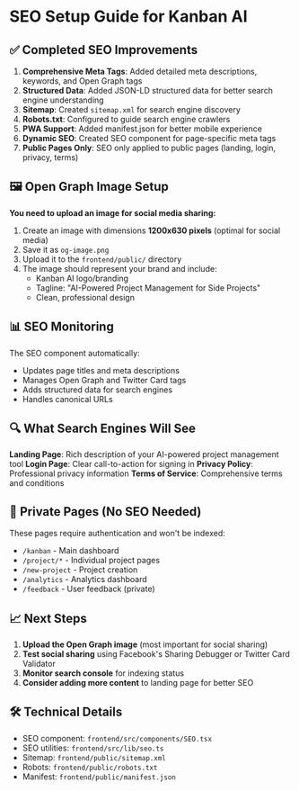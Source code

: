 # SEO Setup Guide for Kanban AI

## ✅ Completed SEO Improvements

1. **Comprehensive Meta Tags**: Added detailed meta descriptions, keywords, and Open Graph tags
2. **Structured Data**: Added JSON-LD structured data for better search engine understanding
3. **Sitemap**: Created `sitemap.xml` for search engine discovery
4. **Robots.txt**: Configured to guide search engine crawlers
5. **PWA Support**: Added manifest.json for better mobile experience
6. **Dynamic SEO**: Created SEO component for page-specific meta tags
7. **Public Pages Only**: SEO only applied to public pages (landing, login, privacy, terms)

## 🖼️ Open Graph Image Setup

**You need to upload an image for social media sharing:**

1. Create an image with dimensions **1200x630 pixels** (optimal for social media)
2. Save it as `og-image.png` 
3. Upload it to the `frontend/public/` directory
4. The image should represent your brand and include:
   - Kanban AI logo/branding
   - Tagline: "AI-Powered Project Management for Side Projects"
   - Clean, professional design

## 📊 SEO Monitoring

The SEO component automatically:
- Updates page titles and meta descriptions
- Manages Open Graph and Twitter Card tags
- Adds structured data for search engines
- Handles canonical URLs

## 🔍 What Search Engines Will See

**Landing Page**: Rich description of your AI-powered project management tool
**Login Page**: Clear call-to-action for signing in
**Privacy Policy**: Professional privacy information
**Terms of Service**: Comprehensive terms and conditions

## 🚫 Private Pages (No SEO Needed)

These pages require authentication and won't be indexed:
- `/kanban` - Main dashboard
- `/project/*` - Individual project pages
- `/new-project` - Project creation
- `/analytics` - Analytics dashboard
- `/feedback` - User feedback (private)

## 📈 Next Steps

1. **Upload the Open Graph image** (most important for social sharing)
2. **Test social sharing** using Facebook's Sharing Debugger or Twitter Card Validator
3. **Monitor search console** for indexing status
4. **Consider adding more content** to landing page for better SEO

## 🛠️ Technical Details

- SEO component: `frontend/src/components/SEO.tsx`
- SEO utilities: `frontend/src/lib/seo.ts`
- Sitemap: `frontend/public/sitemap.xml`
- Robots: `frontend/public/robots.txt`
- Manifest: `frontend/public/manifest.json` 
